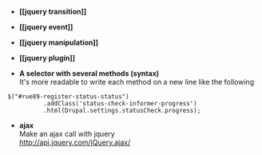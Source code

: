 * **[[jquery transition]]**
* **[[jquery event]]**
* **[[jquery manipulation]]**
* **[[jquery plugin]]**

* **A selector with several methods (syntax)**   
It's more readable to write each method on a new line like the following
```
$("#rue89-register-status-status")
          .addClass('status-check-informer-progress')
          .html(Drupal.settings.statusCheck.progress);
```

* **ajax**   
Make an ajax call with jquery   
http://api.jquery.com/jQuery.ajax/


